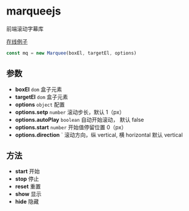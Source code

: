 # marqueejs

前端滚动字幕库

[在线例子](https://mengdu.github.io/marqueejs/example/index.html)

```js
const mq = new Marquee(boxEl, targetEl, options)
```

## 参数

+ **boxEl** `dom` 盒子元素
+ **targetEl** `dom` 盒子元素
+ **options** `object` 配置
+ **options.setp** `number` 滚动步长，默认 1（px）
+ **options.autoPlay** `boolean` 自动开始滚动， 默认 false
+ **options.start** `number` 开始值停留位置 0（px）
+ **options.direction** ` 滚动方向，纵 vertical, 横 horizontal 默认 vertical

## 方法

+ **start** 开始
+ **stop** 停止
+ **reset** 重置
+ **show** 显示
+ **hide** 隐藏
